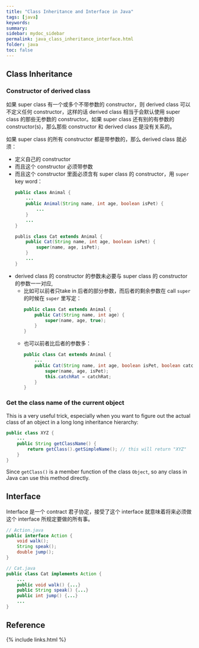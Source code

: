 ```yaml
---
title: "Class Inheritance and Interface in Java"
tags: [java]
keywords:
summary:
sidebar: mydoc_sidebar
permalink: java_class_inheritance_interface.html
folder: java
toc: false
---
```


## Class Inheritance 

### Constructor of derived class
如果 super class 有一个或多个不带参数的 constructor，则 derived class 可以不定义任何 constructor，这样的话 derived class 相当于会默认使用 super class 的那些无参数的 constructor。如果 super class 还有别的有参数的 constructor(s)，那么那些 constructor 和 derived class 是没有关系的。

如果 super class 的所有 constructor 都是带参数的，那么 derived class 就必须：
* 定义自己的 constructor
* 而且这个 constructor 必须带参数
* 而且这个 constructor 里面必须含有 super class 的 constructor，用 `super` key word：
  ```java
  public class Animal {
      ...
      public Animal(String name, int age, boolean isPet) {
          ...
      }
      ...
  }
  ```
  ```java
  publis class Cat extends Animal {
      public Cat(String name, int age, boolean isPet) {
          super(name, age, isPet);
      }
      ...
  }
  ```
* derived class 的 constructor 的参数未必要与 super class 的 constructor 的参数一一对应,
  * 比如可以前者只take in 后者的部分参数，而后者的剩余参数在 call `super` 的时候在 `super` 里写定：
    ```java
    public class Cat extends Animal {
        public Cat(String name, int age) {
            super(name, age, true);
        }
    }
    ```
  * 也可以前者比后者的参数多：
    ```java
    public class Cat extends Animal {
        ...
        public Cat(String name, int age, boolean isPet, boolean catchRat) {
            super(name, age, isPet);
            this.catchRat = catchRat;
        }
    }
    ```

### Get the class name of the current object
This is a very useful trick, especially when you want to figure out the actual class of an object in a long long inheritance hierarchy:
```java
public class XYZ {
    ...
    public String getClassName() {
        return getClass().getSimpleName(); // this will return "XYZ"
    }
}
```
Since `getClass()` is a member function of the class `Object`, so any class in Java can use this method directly. 

## Interface
Interface 是一个 contract 君子协定，接受了这个 interface 就意味着将来必须做这个 interface 所规定要做的所有事。
```java
// Action.java
public interface Action {
    void walk();
    String speak();
    double jump();
}
```
```java
// Cat.java
public class Cat implements Action {
    ...
    public void walk() {...}
    public String speak() {...}
    public int jump() {...}
    ...
}
```

## Reference



{% include links.html %}
